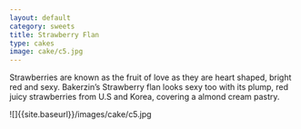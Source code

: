 ```yaml
---
layout: default
category: sweets
title: Strawberry Flan
type: cakes
image: cake/c5.jpg
---
```

Strawberries are known as the fruit of love as they are heart shaped, bright red and sexy. Bakerzin’s Strawberry flan looks sexy too with its plump, red juicy strawberries from U.S and Korea, covering a almond cream pastry.

![]{{site.baseurl}}/images/cake/c5.jpg